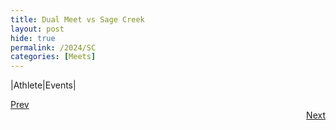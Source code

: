 ```yaml
---
title: Dual Meet vs Sage Creek
layout: post
hide: true
permalink: /2024/SC
categories: [Meets]
---
```


|Athlete|Events|



<div style="text-align: left"> <a href="{{site.baseurl}}/2024/SDA_MH">Prev</a></div> 
<div style="text-align: right"> <a href="{{site.baseurl}}/2024/MCDC">Next</a></div>